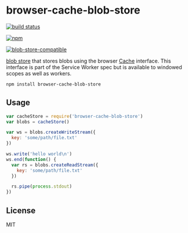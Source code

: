 # browser-cache-blob-store

[![build status](https://travis-ci.com/gmaclennan/browser-cache-blob-store.svg?branch=master)](http://travis-ci.com/gmaclennan/browser-cache-blob-store)

[![npm](https://img.shields.io/npm/v/browser-cache-blob-store.svg)](https://www.npmjs.com/package/browser-cache-blob-store)

[![blob-store-compatible](https://raw.githubusercontent.com/maxogden/abstract-blob-store/master/badge.png)](https://github.com/maxogden/abstract-blob-store)

[blob store](https://github.com/maxogden/abstract-blob-store) that stores blobs using the browser [Cache](https://developer.mozilla.org/en-US/docs/Web/API/Cache) interface. This interface is part of the Service Worker spec but is available to windowed scopes as well as workers.

```sh
npm install browser-cache-blob-store
```

## Usage

``` js
var cacheStore = require('browser-cache-blob-store')
var blobs = cacheStore()

var ws = blobs.createWriteStream({
  key: 'some/path/file.txt'
})

ws.write('hello world\n')
ws.end(function() {
  var rs = blobs.createReadStream({
    key: 'some/path/file.txt'
  })

  rs.pipe(process.stdout)
})
```

## License

MIT
